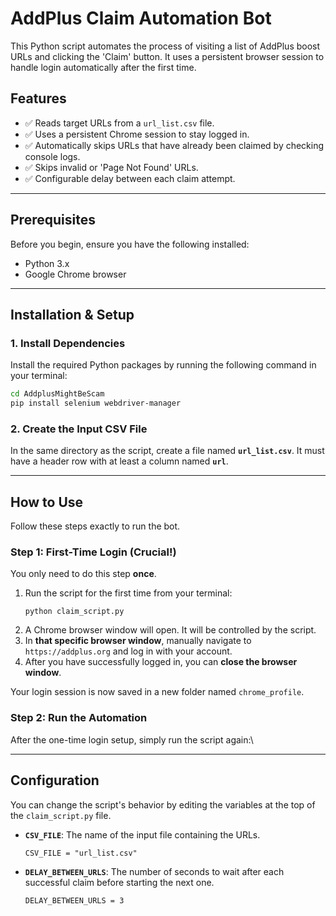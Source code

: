 # AddPlus Claim Automation Bot

This Python script automates the process of visiting a list of AddPlus boost URLs and clicking the 'Claim' button. It uses a persistent browser session to handle login automatically after the first time.

## Features

* ✅ Reads target URLs from a `url_list.csv` file.
* ✅ Uses a persistent Chrome session to stay logged in.
* ✅ Automatically skips URLs that have already been claimed by checking console logs.
* ✅ Skips invalid or 'Page Not Found' URLs.
* ✅ Configurable delay between each claim attempt.

---
## Prerequisites

Before you begin, ensure you have the following installed:
* Python 3.x
* Google Chrome browser

---
## Installation & Setup

### 1. Install Dependencies

Install the required Python packages by running the following command in your terminal:

```bash
cd AddplusMightBeScam
pip install selenium webdriver-manager
```


### 2. Create the Input CSV File

In the same directory as the script, create a file named **`url_list.csv`**. It must have a header row with at least a column named **`url`**.

---
## How to Use

Follow these steps exactly to run the bot.

### Step 1: First-Time Login (Crucial!)

You only need to do this step **once**.

1.  Run the script for the first time from your terminal:
    ```
    python claim_script.py
    ```
2.  A Chrome browser window will open. It will be controlled by the script.
3.  In **that specific browser window**, manually navigate to `https://addplus.org` and log in with your account.
4.  After you have successfully logged in, you can **close the browser window**.

Your login session is now saved in a new folder named `chrome_profile`.

### Step 2: Run the Automation

After the one-time login setup, simply run the script again:\

---

## Configuration

You can change the script's behavior by editing the variables at the top of the `claim_script.py` file.

* **`CSV_FILE`**: The name of the input file containing the URLs.
    ```
    CSV_FILE = "url_list.csv"
    ```

* **`DELAY_BETWEEN_URLS`**: The number of seconds to wait after each successful claim before starting the next one.
    ```
    DELAY_BETWEEN_URLS = 3
